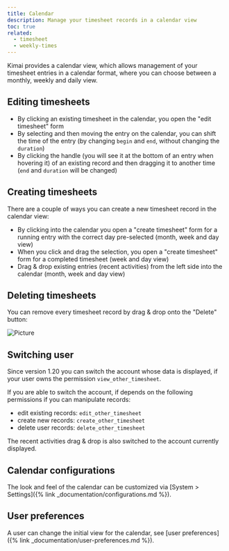 ```yaml
---
title: Calendar
description: Manage your timesheet records in a calendar view
toc: true
related:
  - timesheet
  - weekly-times
---
```


Kimai provides a calendar view, which allows management of your timesheet entries in a calendar format, where you 
can choose between a monthly, weekly and daily view.

## Editing timesheets

- By clicking an existing timesheet in the calendar, you open the "edit timesheet" form
- By selecting and then moving the entry on the calendar, you can shift the time of the entry (by changing `begin` and `end`, without changing the `duration`)
- By clicking the handle (you will see it at the bottom of an entry when hovering it) of an existing record and then dragging it to another time (`end` and `duration` will be changed)  

## Creating timesheets

There are a couple of ways you can create a new timesheet record in the calendar view:

- By clicking into the calendar you open a "create timesheet" form for a running entry with the correct day pre-selected (month, week and day view)
- When you click and drag the selection, you open a "create timesheet" form for a completed timesheet (week and day view)
- Drag & drop existing entries (recent activities) from the left side into the calendar (month, week and day view)

## Deleting timesheets

You can remove every timesheet record by drag & drop onto the "Delete" button:

![Picture](/images/documentation/calendar-delete.png)

## Switching user

Since version 1.20 you can switch the account whose data is displayed, if your user owns the permission `view_other_timesheet`.

If you are able to switch the account, if depends on the following permissions if you can manipulate records:
- edit existing records: `edit_other_timesheet`
- create new records: `create_other_timesheet`
- delete user records: `delete_other_timesheet`

The recent activities drag & drop is also switched to the account currently displayed.

## Calendar configurations

The look and feel of the calendar can be customized via [System > Settings]({% link _documentation/configurations.md %}).

## User preferences

A user can change the initial view for the calendar, see [user preferences]({% link _documentation/user-preferences.md %}).

